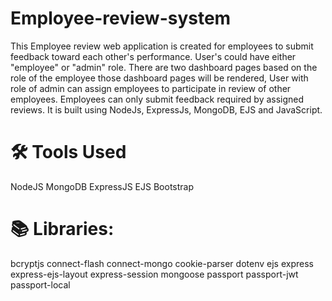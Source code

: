 # Employee-review-system
This Employee review web application is created for employees to submit feedback toward each other's performance. User's could have either "employee" or "admin" role. There are two dashboard pages based on the role of the employee those dashboard pages will be rendered, User with role of admin can assign employees to participate in review of other employees. Employees can only submit feedback required by assigned reviews.
It is built using NodeJs, ExpressJs, MongoDB, EJS and JavaScript.

# 🛠️ Tools Used
NodeJS
MongoDB
ExpressJS
EJS
Bootstrap
# 📚 Libraries:
bcryptjs
connect-flash
connect-mongo
cookie-parser
dotenv
ejs
express
express-ejs-layout
express-session
mongoose
passport
passport-jwt
passport-local
